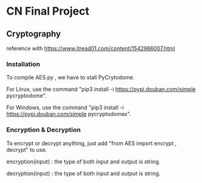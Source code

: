 # CN Final Project

## Cryptography

reference with https://www.itread01.com/content/1542966007.html

### Installation

To compile AES.py , we have to stall PyCrytodome.

For Linux, use the command "pip3 install -i https://pypi.douban.com/simple pycryptodome".

For Windows, use the command "pip3 install -i https://pypi.douban.com/simple pycryptodomex".

### Encryption & Decryption

To encrypt or decrypt anything, just add "from AES import encrypt , decrypt" to use.

encryption(input) : the type of both input and output is string.

decryption(input) : the type of both input and output is string.
